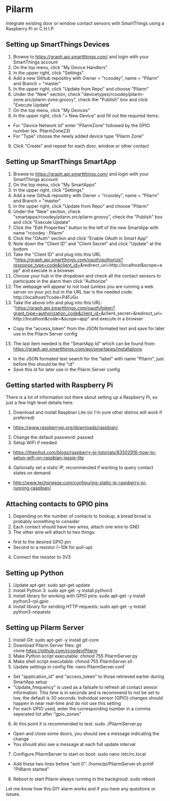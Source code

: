 # Pilarm
Integrate existing door or window contact sensors with SmartThings using a Raspberry Pi or C.H.I.P.

## Setting up SmartThings Devices
1. Browse to https://graph.api.smartthings.com/ and login with your SmartThings account
2. On the top menu, click "My Device Handlers"
3. In the upper right, click "Settings"
4. Add a new Github repositiry with Owner = "rcoodey", name = "Pilarm" and Branch = "master"
5. In the upper right, click "Update from Repo" and choose "Pilarm"
6. Under the "New" section, check "devicetypes/rcoodey/pilarm-zone.src/pilarm-zone.groovy", check the "Publish" box and click "Execute Update"
7. On the top menu, click "My Devices"
8. In the upper right, click "+ New Device" and fill out the required items:
  * For "Device Network Id" enter "PilarmZone" followed by the GPIO number (ex. PilarmZone23)
  * For "Type" choose the newly added device type "Pilarm Zone"
9. Click "Create" and repeat for each door, window or other contact

## Setting up SmartThings SmartApp
1. Browse to https://graph.api.smartthings.com/ and login with your SmartThings account
2. On the top menu, click "My SmartApps"
3. In the upper right, click "Settings"
4. Add a new Github repositiry with Owner = "rcoodey", name = "Pilarm" and Branch = "master"
5. In the upper right, click "Update from Repo" and choose "Pilarm"
6. Under the "New" section, check "smartapps/rcoodey/pilarm.src/pilarm.groovy", check the "Publish" box and click "Execute Update"
7. Click the "Edit Properties" button to the left of the new SmartApp with name "rcoodey : Pilarm"
8. Click the "OAuth" section and click "Enable OAuth in Smart App"
9. Note down the "Client ID" and "Client Secret" and click "Update" at the bottom
10. Take the "Client ID" and plug into this URL "https://graph.api.smartthings.com/oauth/authorize?response_type=code&client_id=<INSERT YOUR ID>&redirect_uri=http://localhost&scope=app" and execute in a browser
11. Choose your hub in the dropdown and check all the contact sensors to participate in the alarm then click "Authorize"
12. The webpage will appear to not load (unless you are running a web server on your pc) but in the URL bar is the needed code: http://localhost/?code=P4FJGv
13. Take the above info and plug into this URL: "https://graph.api.smartthings.com/oauth/token?grant_type=authorization_code&client_id=<INSERT YOUR ID>&client_secret=<INSERT YOUR SECRET>&redirect_uri=http://localhost&code=<INSERT YOUR CODE>&scope=app" and execute in a browser
  * Copy the "access_token" from the JSON formated text and save for later use in the Pilarm Server config
15. The last item needed is the "SmartApp Id" which can be found from: https://graph.api.smartthings.com/api/smartapps/installations
  * In the JSON formated text search for the "label" with name "Pilarm", just before this should be the "id"
  * Save this id for later use in the Pilarm Server config

## Getting started with Raspberry Pi
There is a lot of information out there about setting up a Raspberry Pi, so just a few high level details here.

1. Download and install Raspbian Lite (or I'm sure other distros will work if preferred)
  * https://www.raspberrypi.org/downloads/raspbian/
2. Change the default password: passwd
3. Setup WiFi if needed
  * https://thepihut.com/blogs/raspberry-pi-tutorials/83502916-how-to-setup-wifi-on-raspbian-jessie-lite
4. Optionally set a static IP, recommended if wanting to query contact states on demand
  * http://www.techsneeze.com/configuring-static-ip-raspberry-pi-running-raspbian/

## Attaching contacts to GPIO pins
1. Depending on the number of contacts to hookup, a bread broad is probably something to consider
2. Each contact should have two wires, attach one wire to GND
3. The other wire will attach to two things:
  * first to the desired GPIO pin
  * Second to a resistor (~10k for pull-up)
4. Connect the resistor to 3V3

## Setting up Python
1. Update apt-get: sudo apt-get update
2. Install Python 3: sudo apt-get -y install python3
3. Install library for working with GPIO pins: sudo apt-get -y install python3-rpi.gpio
4. Install library for sending HTTP requests: sudo apt-get -y install python3-requests

## Setting up Pilarm Server
1. Install Git: sudo apt-get -y install git-core
2. Download Pilarm Server files: git clone https://github.com/rcoodey/Pilarm
3. Make Python script executable: chmod 755 PilarmServer.py
4. Make shell script executable: chmod 755 PilarmServer.sh
5. Update settings in config file: nano PilarmServer.conf
  * Set "application_id" and "access_token" to those retrieved earlier during SmartApp setup
  * "Update_frequency" is used as a failsafe to refresh all contact sensor information. This time is in seconds and is recommend to not be set to low, the default is 30 seconds. Individual sensor (GPIO) changes should happen in near real-time and do not use this setting
  * For each GPIO used, enter the corresponding number in a comma seperated list after "gpio_zones"
6. At this point it is recommended to test: sudo ./PilarmServer.py
  * Open and close some doors, you should see a message indicating the change
  * You should also see a message at each full update interval
7. Configure PilarmServer to start on boot: sudo nano /etc/rc.local
  * Add these two lines before "exit 0":
    /home/pi/PilarmServer.sh
    printf "Pil8arm started"
8. Reboot to start Pilarm always running in the backgroud: sudo reboot

Let me know how this DIY alarm works and if you have any questions or issues.
